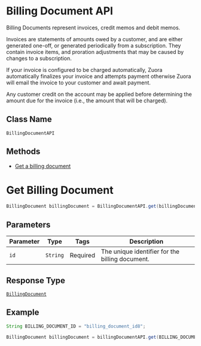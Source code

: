 # Billing Document API

Billing Documents represent invoices, credit memos and debit memos.

Invoices are statements of amounts owed by a customer, and are either generated one-off, or generated periodically from a subscription. They contain invoice items, and proration adjustments that may be caused by changes to a subscription.

If your invoice is configured to be charged automatically, Zuora automatically finalizes your invoice and attempts payment otherwise Zuora will email the invoice to your customer and await payment.

Any customer credit on the account may be applied before determining the amount due for the invoice (i.e., the amount that will be charged).


## Class Name

`BillingDocumentAPI`

## Methods

* [Get a billing document](/doc/billing-document-api.md#get-billing-document)



# Get Billing Document

```java
BillingDocument billingDocument = BillingDocumentAPI.get(billingDocumentId);
```

## Parameters

| Parameter | Type | Tags | Description |
|  --- | --- | --- | --- |
| `id` | `String` | Required | The unique identifier for the billing document. |


## Response Type

[`BillingDocument`](/doc/models/billing-document.md)


## Example 

```java
String BILLING_DOCUMENT_ID = "billing_document_id8";

BillingDocument billingDocument = billingDocumentAPI.get(BILLING_DOCUMENT_ID);
```





